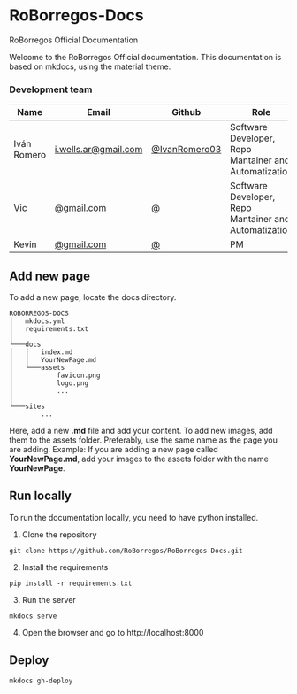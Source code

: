 # RoBorregos-Docs
RoBorregos Official Documentation

Welcome to the RoBorregos Official documentation. This documentation is based on mkdocs, using the material theme. 

### Development team

| Name                    | Email                                                               | Github                                                       | Role      |
| ----------------------- | ------------------------------------------------------------------- | ------------------------------------------------------------ | --------- |
| Iván Romero | [i.wells.ar@gmail.com](mailto:i.wells.ar@gmail.com) | [@IvanRomero03](https://github.com/IvanRomero03) | Software Developer, Repo Mantainer and Automatization |
| Vic | [@gmail.com](mailto:@gmail.com) | [@](https://github.com/) | Software Developer, Repo Mantainer and Automatization |
| Kevin | [@gmail.com](mailto:@gmail.com) | [@](https://github.com/) | PM |


## Add new page

To add a new page, locate the docs directory.
```{bash}
ROBORREGOS-DOCS
│   mkdocs.yml
│   requirements.txt
│
└───docs
│   │   index.md
│   │   YourNewPage.md
│   └───assets
│           favicon.png
│           logo.png
│           ...
│
└───sites
        ...
```
Here, add a new **.md** file and add your content.
To add new images, add them to the assets folder. Preferably, use the same name as the page you are adding. Example: If you are adding a new page called **YourNewPage.md**, add your images to the assets folder with the name **YourNewPage**.

## Run locally

To run the documentation locally, you need to have python installed.

1. Clone the repository
```{bash}
git clone https://github.com/RoBorregos/RoBorregos-Docs.git
```

2. Install the requirements
```{bash}
pip install -r requirements.txt
```

3. Run the server
```{bash}
mkdocs serve
```

4. Open the browser and go to http://localhost:8000

## Deploy

```{bash}	
mkdocs gh-deploy
```

